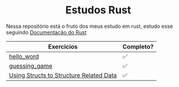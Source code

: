 # <center>Estudos Rust</center>

Nessa repositório está o fruto dos meus estudo em rust, estudo esse seguindo [Documentação do Rust](https://doc.rust-lang.org/book)

|Exercicios | Completo?|
| --- | --- |
|[hello_word](https://doc.rust-lang.org/book/ch01-03-hello-cargo.html) | ✅ |
|[guessing_game](https://doc.rust-lang.org/book/ch02-00-guessing-game-tutorial.html) | ✅ |
|[Using Structs to Structure Related Data](https://doc.rust-lang.org/book/ch05-00-structs.html) | ✅ |